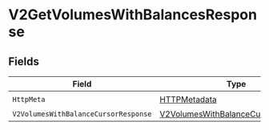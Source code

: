 # V2GetVolumesWithBalancesResponse


## Fields

| Field                                                                                               | Type                                                                                                | Required                                                                                            | Description                                                                                         |
| --------------------------------------------------------------------------------------------------- | --------------------------------------------------------------------------------------------------- | --------------------------------------------------------------------------------------------------- | --------------------------------------------------------------------------------------------------- |
| `HttpMeta`                                                                                          | [HTTPMetadata](../../Models/Components/HTTPMetadata.md)                                             | :heavy_check_mark:                                                                                  | N/A                                                                                                 |
| `V2VolumesWithBalanceCursorResponse`                                                                | [V2VolumesWithBalanceCursorResponse](../../Models/Components/V2VolumesWithBalanceCursorResponse.md) | :heavy_minus_sign:                                                                                  | OK                                                                                                  |